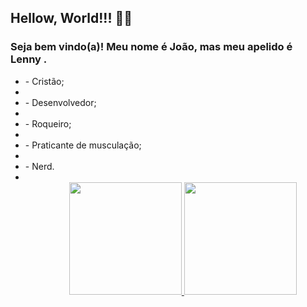 ## Hellow, World!!! 👋🚀

### Seja bem vindo(a)! Meu nome é João, mas meu apelido é Lenny .

<ul>
  <li>- Cristão;<li/>
  <li>- Desenvolvedor;<li/>
  <li>- Roqueiro;<li/>
  <li>- Praticante de musculação;<li/>
  <li>- Nerd.<li/>
<ul/>

<div align="center">
  <a href="https://github.com/JVLENNY10">
  <img height="180em" src="https://github-readme-stats.vercel.app/api?username=JVLENNY10&show_icons=true&theme=dracula&include_all_commits=true&count_private=true"/>
  <img height="180em" src="https://github-readme-stats.vercel.app/api/top-langs/?username=JVLENNY10&layout=compact&langs_count=7&theme=dracula"/>
</div>
